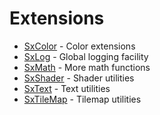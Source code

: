# Extensions

- [SxColor](./SxColor.md) - Color extensions
- [SxLog](./SxLog.md) - Global logging facility
- [SxMath](./SxMath.md) - More math functions
- [SxShader](./SxShader.md) - Shader utilities
- [SxText](./SxText.md) - Text utilities
- [SxTileMap](./SxTileMap.md) - Tilemap utilities